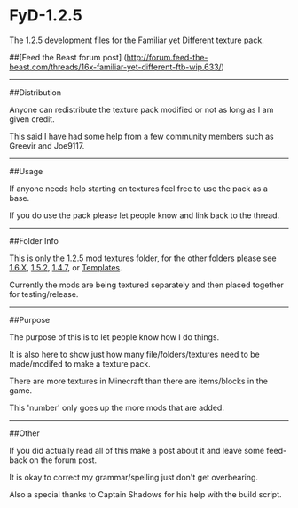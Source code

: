 FyD-1.2.5
=========

The 1.2.5 development files for the Familiar yet Different texture pack.

##[Feed the Beast forum post] (http://forum.feed-the-beast.com/threads/16x-familiar-yet-different-ftb-wip.633/)
***
##Distribution

Anyone can redistribute the texture pack modified or not as long as I am given credit.

This said I have had some help from a few community members such as Greevir and Joe9117.
***
##Usage

If anyone needs help starting on textures feel free to use the pack as a base.

If you do use the pack please let people know and link back to the thread.
***
##Folder Info

This is only the 1.2.5 mod textures folder, for the other folders please see [1.6.X](https://github.com/Morton00000/FyD-1.6.X), [1.5.2](https://github.com/Morton00000/FyD-1.5.1), [1.4.7](https://github.com/Morton00000/FyD-1.4.7), or [Templates](https://github.com/Morton00000/FyD-Template_Files).

Currently the mods are being textured separately and then placed together for testing/release.
***
##Purpose

The purpose of this is to let people know how I do things.

It is also here to show just how many file/folders/textures need to be made/modifed to make a texture pack.

There are more textures in Minecraft than there are items/blocks in the game.

This 'number' only goes up the more mods that are added.
***
##Other

If you did actually read all of this make a post about it and leave some feed-back on the forum post.

It is okay to correct my grammar/spelling just don't get overbearing.

Also a special thanks to Captain Shadows for his help with the build script.
